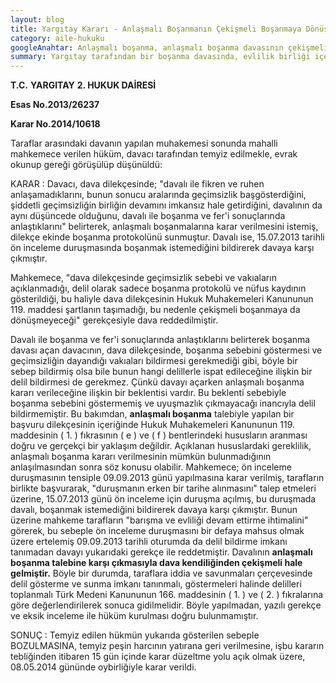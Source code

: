 ```yaml
---
layout: blog
title: Yargıtay Kararı - Anlaşmalı Boşanmanın Çekişmeli Boşanmaya Dönüşmesi
category: aile-hukuku
googleAnahtar: Anlaşmalı boşanma, anlaşmalı boşanma davasının çekişmeli boşanma davasına dönüşmesi, avukat, Avukat Baran Doğan
summary: Yargıtay tarafından bir boşanma davasında, evlilik birliği içerisinde eşine hakaret eden kadın ile eşiyle ilgilenmeyip zamanını kendi ailesiyle geçiren erkek eşit kusurlu sayılmıştır. Eşlerin eşit kusuru halinde taraflardan herhangi biri lehine maddi-manevi tazminata hükmedilmeyeceği karara bağlanmıştır.
---
```

**T.C.**
**YARGITAY**
**2. HUKUK DAİRESİ**

**Esas No.2013/26237**

**Karar No.2014/10618**

Taraflar arasındaki davanın yapılan muhakemesi sonunda mahalli mahkemece verilen hüküm, davacı tarafından temyiz edilmekle, evrak okunup gereği görüşülüp düşünüldü:

KARAR : Davacı, dava dilekçesinde; "davalı ile fikren ve ruhen anlaşamadıklarını, bunun sonucu aralarında geçimsizlik başgösterdiğini, şiddetli geçimsizliğin birliğin devamını imkansız hale getirdiğini, davalının da aynı düşüncede olduğunu, davalı ile boşanma ve fer'i sonuçlarında anlaştıklarını" belirterek, anlaşmalı boşanmalarına karar verilmesini istemiş, dilekçe ekinde boşanma protokolünü sunmuştur. Davalı ise, 15.07.2013 tarihli ön inceleme duruşmasında boşanmak istemediğini bildirerek davaya karşı çıkmıştır.

Mahkemece, "dava dilekçesinde geçimsizlik sebebi ve vakıaların açıklanmadığı, delil olarak sadece boşanma protokolü ve nüfus kaydının gösterildiği, bu haliyle dava dilekçesinin Hukuk Muhakemeleri Kanununun 119. maddesi şartlanın taşımadığı, bu nedenle çekişmeli boşanmaya da dönüşmeyeceği" gerekçesiyle dava reddedilmiştir.

Davalı ile boşanma ve fer'i sonuçlarında anlaştıklarını belirterek boşanma davası açan davacının, dava dilekçesinde, boşanma sebebini göstermesi ve geçimsizliğin dayandığı vakıaları bildirmesi gerekmediği gibi, böyle bir sebep bildirmiş olsa bile bunun hangi delillerle ispat edileceğine ilişkin bir delil bildirmesi de gerekmez. Çünkü davayı açarken anlaşmalı boşanma kararı verileceğine ilişkin bir beklentisi vardır. Bu beklenti sebebiyle boşanma sebebini göstermemiş ve uyuşmazlık çıkmayacağı inancıyla delil bildirmemiştir. Bu bakımdan, **anlaşmalı boşanma** talebiyle yapılan bir başvuru dilekçesinin içeriğinde Hukuk Muhakemeleri Kanununun 119. maddesinin ( 1. ) fıkrasının ( e ) ve ( f ) bentlerindeki hususların aranması doğru ve gerçekçi bir yaklaşım değildir. Açıklanan hususlardaki gereklilik, anlaşmalı boşanma kararı verilmesinin mümkün bulunmadığının anlaşılmasından sonra söz konusu olabilir. Mahkemece; ön inceleme duruşmasının tensiple 09.09.2013 günü yapılmasına karar verilmiş, tarafların birlikte başvurarak, "duruşmanın erken bir tarihe alınmasını" talep etmeleri üzerine, 15.07.2013 günü ön inceleme için duruşma açılmış, bu duruşmada davalı, boşanmak istemediğini bildirerek davaya karşı çıkmıştır. Bunun üzerine mahkeme tarafların "barışma ve evliliği devam ettirme ihtimalini" görerek, bu sebeple ön inceleme duruşmasını bir defaya mahsus olmak üzere ertelemiş 09.09.2013 tarihli oturumda da delil bildirme imkanı tanımadan davayı yukarıdaki gerekçe ile reddetmiştir. Davalının **anlaşmalı boşanma talebine karşı çıkmasıyla dava kendiliğinden çekişmeli hale gelmiştir.** Böyle bir durumda, taraflara iddia ve savunmaları çerçevesinde delil gösterme ve sunma imkanı tanınmalı, göstermeleri halinde delilleri toplanmalı Türk Medeni Kanununun 166. maddesinin ( 1. ) ve ( 2. ) fıkralarına göre değerlendirilerek sonuca gidilmelidir. Böyle yapılmadan, yazılı gerekçe ve eksik inceleme ile hüküm kurulması doğru bulunmamıştır.

SONUÇ : Temyiz edilen hükmün yukarıda gösterilen sebeple BOZULMASINA, temyiz peşin harcının yatırana geri verilmesine, işbu kararın tebliğinden itibaren 15 gün içinde karar düzeltme yolu açık olmak üzere, 08.05.2014 gününde oybirliğiyle karar verildi.
